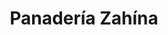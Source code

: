 ---
title: "Panadería Zahína"
url: /cochabamba/panaderia-zahina-calle-esteban-arze/
shop: panadería
---